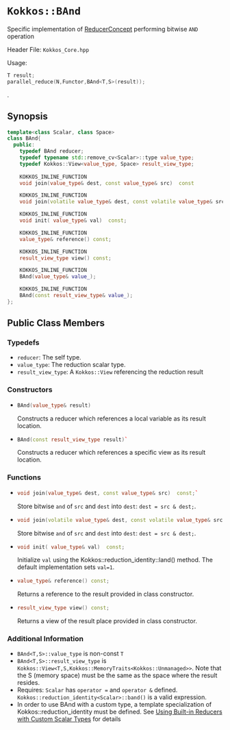 # `Kokkos::BAnd`

Specific implementation of [ReducerConcept](Kokkos%3A%3AReducerConcept) performing bitwise `AND` operation

Header File: `Kokkos_Core.hpp`

Usage: 
  ```c++
  T result;
  parallel_reduce(N,Functor,BAnd<T,S>(result));
  ```

. 

## Synopsis 
  ```c++
  template<class Scalar, class Space>
  class BAnd{
    public:
      typedef BAnd reducer;
      typedef typename std::remove_cv<Scalar>::type value_type;
      typedef Kokkos::View<value_type, Space> result_view_type;
      
      KOKKOS_INLINE_FUNCTION
      void join(value_type& dest, const value_type& src)  const

      KOKKOS_INLINE_FUNCTION
      void join(volatile value_type& dest, const volatile value_type& src) const;

      KOKKOS_INLINE_FUNCTION
      void init( value_type& val)  const;

      KOKKOS_INLINE_FUNCTION
      value_type& reference() const;

      KOKKOS_INLINE_FUNCTION
      result_view_type view() const;

      KOKKOS_INLINE_FUNCTION
      BAnd(value_type& value_);

      KOKKOS_INLINE_FUNCTION
      BAnd(const result_view_type& value_);
  };
  ```

## Public Class Members

### Typedefs
   
 * `reducer`: The self type.
 * `value_type`: The reduction scalar type.
 * `result_view_type`: A `Kokkos::View` referencing the reduction result 

### Constructors
 
 * ```c++
   BAnd(value_type& result)
   ```
   Constructs a reducer which references a local variable as its result location.  
 
 * ```c++
   BAnd(const result_view_type result)`
   ```
   Constructs a reducer which references a specific view as its result location.

### Functions

 * ```c++
   void join(value_type& dest, const value_type& src)  const;`
   ```
   Store bitwise `and` of `src` and `dest` into `dest`:  `dest = src & dest;`. 

 * ```c++
   void join(volatile value_type& dest, const volatile value_type& src) const;
   ```
   Store bitwise `and` of `src` and `dest` into `dest`:  `dest = src & dest;`. 

 * ```c++
   void init( value_type& val)  const;
   ```
   Initialize `val` using the Kokkos::reduction_identity<Scalar>::land() method.  The default implementation sets `val=1`.

 * ```c++
   value_type& reference() const;
   ```
   Returns a reference to the result provided in class constructor.

 * ```c++
   result_view_type view() const;
   ```
   Returns a view of the result place provided in class constructor.

### Additional Information
   * `BAnd<T,S>::value_type` is non-const `T`
   * `BAnd<T,S>::result_view_type` is `Kokkos::View<T,S,Kokkos::MemoryTraits<Kokkos::Unmanaged>>`.  Note that the S (memory space) must be the same as the space where the result resides.
   * Requires: `Scalar` has `operator =` and `operator &` defined. `Kokkos::reduction_identity<Scalar>::band()` is a valid expression. 
   * In order to use BAnd with a custom type, a template specialization of Kokkos::reduction_identity<CustomType> must be defined.  See [Using Built-in Reducers with Custom Scalar Types](Custom-Reductions%3A-Built-In-Reducers-with-Custom-Scalar-Types) for details